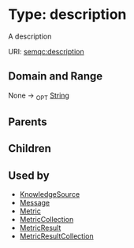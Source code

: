 
# Type: description


A description

URI: [semqc:description](http://w3id.org/semqcdescription)


## Domain and Range

None ->  <sub>OPT</sub> [String](types/String.md)

## Parents


## Children


## Used by

 * [KnowledgeSource](KnowledgeSource.md)
 * [Message](Message.md)
 * [Metric](Metric.md)
 * [MetricCollection](MetricCollection.md)
 * [MetricResult](MetricResult.md)
 * [MetricResultCollection](MetricResultCollection.md)
